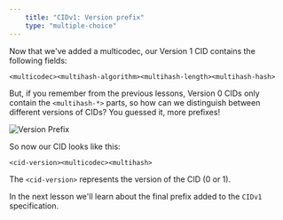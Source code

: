 ```yaml
---
    title: "CIDv1: Version prefix"
    type: "multiple-choice"
---
```


Now that we've added a multicodec, our Version 1 CID contains the following fields:

`<multicodec><multihash-algorithm><multihash-length><multihash-hash>`

But, if you remember from the previous lessons, Version 0 CIDs only contain the `<multihash-*>` parts, so how can we distinguish between different versions of CIDs? You guessed it, more prefixes!

![Version Prefix](tutorial-assets/T0006L04-version-prefix.png)

So now our CID looks like this:

`<cid-version><multicodec><multihash>`

The `<cid-version>` represents the version of the CID (0 or 1).

In the next lesson we'll learn about the final prefix added to the `CIDv1` specification.
